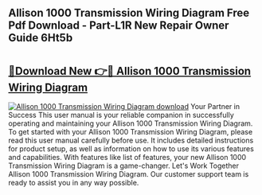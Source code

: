 ## Allison 1000 Transmission Wiring Diagram Free Pdf Download - Part-L1R New Repair Owner Guide 6Ht5b

# <h2><a href="http://dfrmlkp.blite.top/?on=Allison+1000+Transmission+Wiring+Diagram">🔗Download New 👉🔴 Allison 1000 Transmission Wiring Diagram</a></h2>

[![Allison 1000 Transmission Wiring Diagram download](https://i.imgur.com/lujVjoI.png)](http://dfrmlkp.blite.top/?on=Allison+1000+Transmission+Wiring+Diagram)
Your Partner in Success This user manual is your reliable companion in successfully operating and maintaining your Allison 1000 Transmission Wiring Diagram. To get started with your Allison 1000 Transmission Wiring Diagram, please read this user manual carefully before use. It includes detailed instructions for product setup, as well as information on how to use its various features and capabilities. With features like list of features, your new Allison 1000 Transmission Wiring Diagram is a game-changer. Let's Work Together Allison 1000 Transmission Wiring Diagram. Our customer support team is ready to assist you in any way possible.
